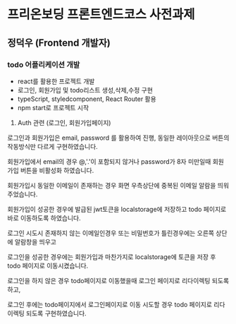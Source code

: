 # 프리온보딩 프론트엔드코스 사전과제

## 정덕우 (Frontend 개발자)

### todo 어플리케이션 개발

- react를 활용한 프로젝트 개발
- 로그인, 회원가입 및 todo리스트 생성,삭제,수정 구현
- typeScript, styledcomponent, React Router 활용
- npm start로 프로젝트 시작


1. Auth 관련 (로그인, 회원가입페이지)

[](https://user-images.githubusercontent.com/97271725/185526637-2bdd7aa7-a057-482e-882c-391326b9e28b.mov)

로그인과 회원가입은 email, password 를 활용하여 진행, 동일한 레이아웃으로 버튼의 작동방식만 다르게 구현하였습니다.

회원가입에서 email의 경우 @,'.'이 포함되지 않거나 password가 8자 미만일때 회원가입 버튼을 비활성화 하였습니다.

회원가입시 동일한 이메일이 존재하는 경우 화면 우측상단에 중복된 이메일 알람을 띄워주었습니다.

회원가입이 성공한 경우에 발급된 jwt토큰을 localstorage에 저장하고 todo 페이지로 바로 이동하도록 하였습니다.

[](https://user-images.githubusercontent.com/97271725/185528246-41b8e4c5-a536-493c-8fef-2d53ce56cc68.mov)

로그인 시도시 존재하지 않는 이메일인경우 또는 비밀번호가 틀린경우에는 오른쪽 상단에 알람창을 띄우고

로그인을 성공한 경우에는 회원가입과 마찬가지로 localstorage에 토큰을 저장 후 todo 페이지로 이동시켰습니다.

[](https://user-images.githubusercontent.com/97271725/185529240-a28a5914-7161-474c-81de-c3763f9adb94.mov)

로그인을 하지 않은 경우 todo페이지로 이동했을때 로그인 페이지로 리다이렉팅 되도록 하고,

로그인 후에는 todo페이지에서 로그인페이지로 이동 시도할 경우 todo 페이지로 리다이렉팅 되도록 구현하였습니다.

